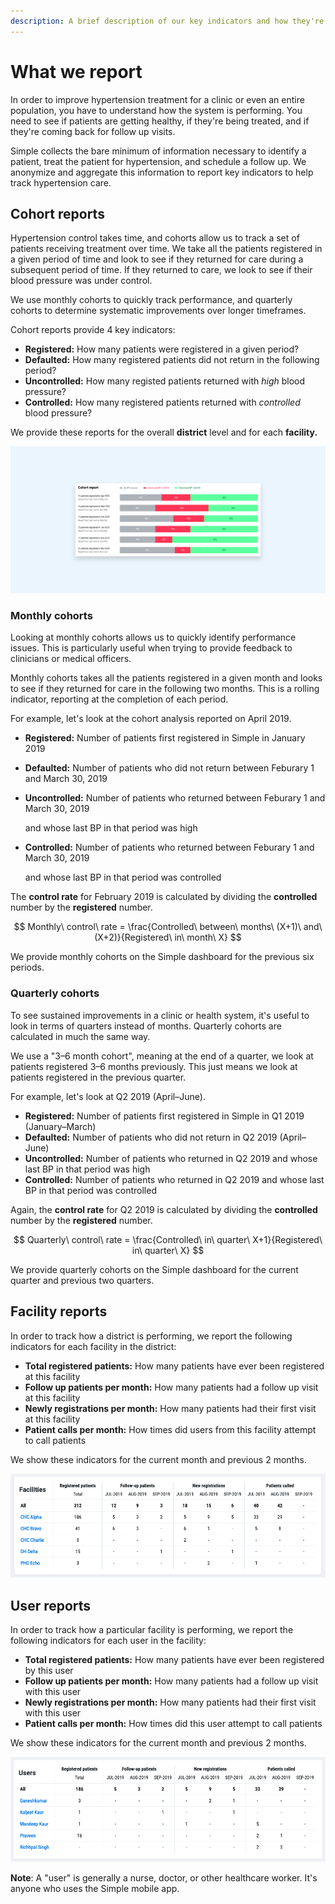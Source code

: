 ```yaml
---
description: A brief description of our key indicators and how they're calculated
---
```


# What we report

In order to improve hypertension treatment for a clinic or even an entire population, you have to understand how the system is performing. You need to see if patients are getting healthy, if they're being treated, and if they're coming back for follow up visits.

Simple collects the bare minimum of information necessary to identify a patient, treat the patient for hypertension, and schedule a follow up. We anonymize and aggregate this information to report key indicators to help track hypertension care.

## Cohort reports

Hypertension control takes time, and cohorts allow us to track a set of patients receiving treatment over time. We take all the patients registered in a given period of time and look to see if they returned for care during a subsequent period of time. If they returned to care, we look to see if their blood pressure was under control.

We use monthly cohorts to quickly track performance, and quarterly cohorts to determine systematic improvements over longer timeframes.

Cohort reports provide 4 key indicators:

* **Registered:** How many patients were registered in a given period?
* **Defaulted:** How many registered patients did not return in the following period?
* **Uncontrolled:** How many registed patients returned with _high_ blood pressure?
* **Controlled:** How many registered patients returned with _controlled_ blood pressure?

We provide these reports for the overall **district** level and for each **facility.**

![Sample monthly cohort report for May 2020](.gitbook/assets/cohort-reports.png)

### Monthly cohorts

Looking at monthly cohorts allows us to quickly identify performance issues. This is particularly useful when trying to provide feedback to clinicians or medical officers.

Monthly cohorts takes all the patients registered in a given month and looks to see if they returned for care in the following two months. This is a rolling indicator, reporting at the completion of each period.

For example, let's look at the cohort analysis reported on April 2019.

* **Registered:** Number of patients first registered in Simple in January 2019
* **Defaulted:** Number of patients who did not return between Feburary 1 and March 30, 2019
* **Uncontrolled:** Number of patients who returned between Feburary 1 and March 30, 2019

  and whose last BP in that period was high

* **Controlled:** Number of patients who returned between Feburary 1 and March 30, 2019

  and whose last BP in that period was controlled

The **control rate** for February 2019 is calculated by dividing the **controlled** number by the **registered** number.

$$
Monthly\ control\ rate = \frac{Controlled\ between\ months\ (X+1)\ and\ (X+2)}{Registered\ in\ month\ X}
$$

We provide monthly cohorts on the Simple dashboard for the previous six periods.

### Quarterly cohorts

To see sustained improvements in a clinic or health system, it's useful to look in terms of quarters instead of months. Quarterly cohorts are calculated in much the same way.

We use a "3–6 month cohort", meaning at the end of a quarter, we look at patients registered 3–6 months previously. This just means we look at patients registered in the previous quarter.

For example, let's look at Q2 2019 \(April–June\).

* **Registered:** Number of patients first registered in Simple in Q1 2019 \(January–March\)
* **Defaulted:** Number of patients who did not return in Q2 2019 \(April–June\)
* **Uncontrolled:** Number of patients who returned in Q2 2019 and whose last BP in that period was high
* **Controlled:** Number of patients who returned in Q2 2019 and whose last BP in that period was controlled

Again, the **control rate** for Q2 2019 is calculated by dividing the **controlled** number by the **registered** number.

$$
Quarterly\ control\ rate = \frac{Controlled\ in\ quarter\ X+1}{Registered\ in\ quarter\ X}
$$

We provide quarterly cohorts on the Simple dashboard for the current quarter and previous two quarters.

## Facility reports

In order to track how a district is performing, we report the following indicators for each facility in the district:

* **Total registered patients:** How many patients have ever been registered at this facility
* **Follow up patients per month:** How many patients had a follow up visit at this facility
* **Newly registrations per month:** How many patients had their first visit at this facility
* **Patient calls per month:** How times did users from this facility attempt to call patients

We show these indicators for the current month and previous 2 months.

![Example of facility-level indicators](.gitbook/assets/image%20%286%29.png)

## User reports

In order to track how a particular facility is performing, we report the following indicators for each user in the facility:

* **Total registered patients:** How many patients have ever been registered by this user
* **Follow up patients per month:** How many patients had a follow up visit with this user
* **Newly registrations per month:** How many patients had their first visit with this user
* **Patient calls per month:** How times did this user attempt to call patients

We show these indicators for the current month and previous 2 months.

![Example for user-level indicators](.gitbook/assets/image%20%281%29.png)

**Note**: A "user" is generally a nurse, doctor, or other healthcare worker. It's anyone who uses the Simple mobile app.

